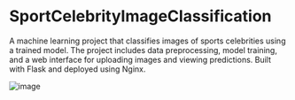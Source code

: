 # SportCelebrityImageClassification
A machine learning project that classifies images of sports celebrities using a trained model. The project includes data preprocessing, model training, and a web interface for uploading images and viewing predictions. Built with Flask and deployed using Nginx.


![image](https://github.com/user-attachments/assets/460955ec-7783-45b6-a480-5336b510be8f)
